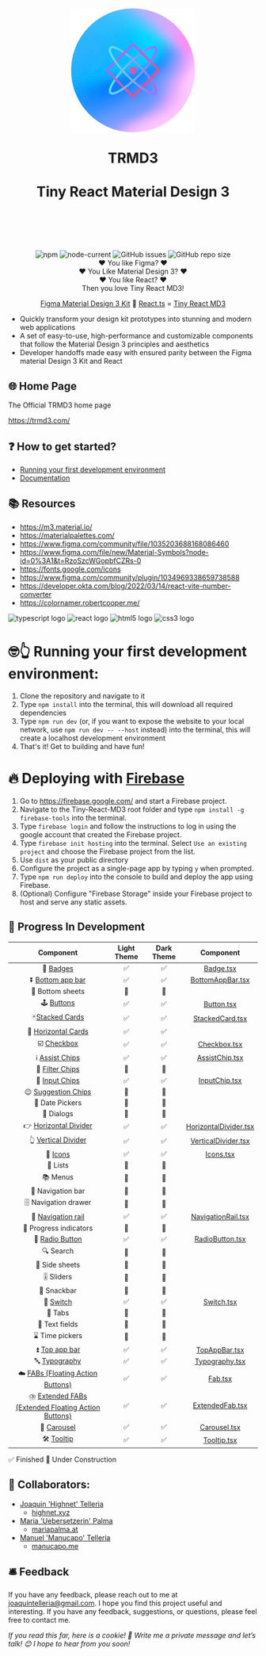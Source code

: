 <h1 align="center">
  <img src="/src/assets/tiny-react-md3-logo.png" width="250px"/>  

  TRMD3 </br></br>
Tiny React Material Design 3
<div align="center""> 
<br/>
</div>
<h1>

##

<div align="center""> 
<img alt="npm" src="https://img.shields.io/npm/v/vite?style=for-the-badge">
<img alt="node-current" src="https://img.shields.io/node/v/vite?style=for-the-badge">
<img alt="GitHub issues" src="https://img.shields.io/github/issues/highnet/Tiny-React-MD3?style=for-the-badge">
<img alt="GitHub repo size" src="https://img.shields.io/github/repo-size/highnet/Tiny-React-MD3?style=for-the-badge">
</div>

<div align="center">
❤️ You like Figma? ❤️ </br>
❤️ You Like Material Design 3? ❤️</br>
❤️ You like React? ❤️ </br>
 Then you love Tiny React MD3!  </br>

[Figma Material Design 3 Kit](https://www.figma.com/community/file/1035203688168086460) 🤝 [React.ts](https://developer.okta.com/blog/2022/03/14/react-vite-number-converter) = [Tiny React MD3](https://github.com/highnet/Tiny-React-MD3/) </br>

</div>

- Quickly transform your design kit prototypes into stunning and modern web applications
- A set of easy-to-use, high-performance and customizable components that follow the Material Design 3 principles and aesthetics
- Developer handoffs made easy with ensured parity between the Figma material Design 3 Kit and React

## 🌐 Home Page

The Official TRMD3 home page

https://trmd3.com/

## ❓ How to get started?

- [Running your first development environment](https://github.com/highnet/Tiny-React-MD3/tree/master#-running-your-first-development-environment)
- [Documentation](https://github.com/highnet/Tiny-React-MD3/blob/master/src/readme.md)

## 📚 Resources

- https://m3.material.io/
- https://materialpalettes.com/
- https://www.figma.com/community/file/1035203688168086460
- https://www.figma.com/file/new/Material-Symbols?node-id=0%3A1&t=RzoSzcWGopbfCZRs-0
- https://fonts.google.com/icons
- https://www.figma.com/community/plugin/1034969338659738588
- https://developer.okta.com/blog/2022/03/14/react-vite-number-converter
- https://colornamer.robertcooper.me/

<div align="left">
  <img src="https://cdn.jsdelivr.net/gh/devicons/devicon/icons/typescript/typescript-original.svg" height="40" width="52" alt="typescript logo"  />
  <img src="https://cdn.jsdelivr.net/gh/devicons/devicon/icons/react/react-original.svg" height="40" width="52" alt="react logo"  />
  <img src="https://cdn.jsdelivr.net/gh/devicons/devicon/icons/html5/html5-original.svg" height="40" width="52" alt="html5 logo"  />
  <img src="https://cdn.jsdelivr.net/gh/devicons/devicon/icons/css3/css3-original.svg" height="40" width="52" alt="css3 logo"  />
</div>

# 🤓👆 Running your first development environment:

1. Clone the repository and navigate to it
2. Type `npm install` into the terminal, this will download all required dependencies
3. Type `npm run dev` (or, if you want to expose the website to your local network, use `npm run dev -- --host` instead) into the terminal, this will create a localhost development environment
4. That's it! Get to building and have fun!

# 🔥 Deploying with [Firebase](https://firebase.google.com/)

1. Go to https://firebase.google.com/ and start a Firebase project.
2. Navigate to the Tiny-React-MD3 root folder and type `npm install -g firebase-tools` into the terminal.
3. Type `firebase login` and follow the instructions to log in using the google account that created the Firebase project.
4. Type `firebase init hosting` into the terminal. Select `Use an existing project` and choose the Firebase project from the list.
5. Use `dist` as your public directory
6. Configure the project as a single-page app by typing `y` when prompted.
7. Type `npm run deploy` into the console to build and deploy the app using Firebase.
8. (Optional) Configure "Firebase Storage" inside your Firebase project to host and serve any static assets.

## 🚧 Progress In Development

| Component | Light Theme | Dark Theme | Component |
| :-------: | :--------: | :---------: | :-------: | 
| 📛 [Badges](https://github.com/highnet/Tiny-React-MD3/blob/master/src/readme.md#-badge) | ✅ | ✅ | [Badge.tsx](https://github.com/highnet/Tiny-React-MD3/blob/master/src/Badge/Badge.tsx) |
| ⏬ [Bottom app bar](https://github.com/highnet/Tiny-React-MD3/blob/master/src/readme.md#-bottom-app-bar) | ✅ | ✅ | [BottomAppBar.tsx](https://github.com/highnet/Tiny-React-MD3/blob/master/src/App%20Bars/Bottom%20App%20Bar/BottomAppBar.tsx) | |
| 🔽 Bottom sheets | 🚧 | 🚧 | | 
| 🕹️ [Buttons](https://github.com/highnet/Tiny-React-MD3/blob/master/src/readme.md#%EF%B8%8F-buttons) | ✅ | ✅ |  [Button.tsx](https://github.com/highnet/Tiny-React-MD3/blob/master/src/Button/Button.tsx) |
| 🃏[Stacked Cards](https://github.com/highnet/Tiny-React-MD3/blob/master/src/readme.md#-stacked-card) | ✅ | ✅ | [StackedCard.tsx](https://github.com/highnet/Tiny-React-MD3/blob/master/src/Cards/StackedCard/StackedCard.tsx) |
| 🪪 [Horizontal Cards](https://github.com/highnet/Tiny-React-MD3/blob/master/src/readme.md#-horizontal-card) | ✅ | ✅ | | |
| ☑️ [Checkbox](https://github.com/highnet/Tiny-React-MD3/blob/master/src/readme.md#%EF%B8%8F-checkbox) | ✅ | ✅ | [Checkbox.tsx](https://github.com/highnet/Tiny-React-MD3/blob/master/src/Checkbox/Checkbox.tsx) |
| ℹ️ [Assist Chips](https://github.com/highnet/Tiny-React-MD3/blob/master/src/readme.md#%E2%84%B9%EF%B8%8F-assist-chip) | ✅ | ✅ | [AssistChip.tsx](https://github.com/highnet/Tiny-React-MD3/blob/master/src/Chips/AssistChip/AssistChip.tsx) |
| 🥅 [Filter Chips](https://github.com/highnet/Tiny-React-MD3/blob/master/src/readme.md#-filter-chip) | 🚧 | 🚧 | | |
| 🔌 [Input Chips](https://github.com/highnet/Tiny-React-MD3/blob/master/src/readme.md#-input-chip) | ✅ | ✅ | [InputChip.tsx](https://github.com/highnet/Tiny-React-MD3/blob/master/src/Chips/InputChip/InputChip.tsx) |
| 😉 [Suggestion Chips](https://github.com/highnet/Tiny-React-MD3/blob/master/src/readme.md#-suggestion-chip) | 🚧 | 🚧 | | |
| 📅 Date Pickers | 🚧 | 🚧 | | 
| 💬 Dialogs | 🚧 | 🚧 | | 
| 👉 [Horizontal Divider](https://github.com/highnet/Tiny-React-MD3/blob/master/src/readme.md#-horizontal-divider) | ✅ | ✅ | [HorizontalDivider.tsx](https://github.com/highnet/Tiny-React-MD3/blob/master/src/Dividers/HorizontalDivider/HorizontalDivider.tsx) |
| 👆 [Vertical Divider](https://github.com/highnet/Tiny-React-MD3/blob/master/src/readme.md#-vertical-divider) | ✅ | ✅ | [VerticalDivider.tsx](https://github.com/highnet/Tiny-React-MD3/blob/master/src/Dividers/VerticalDivider/VerticalDivider.tsx) |
| 💟 [Icons](https://github.com/highnet/Tiny-React-MD3/blob/master/src/readme.md#-icons) | ✅ | ✅ | [Icons.tsx](https://github.com/highnet/Tiny-React-MD3/blob/master/src/Icon/Icon.tsx) |
| 📝 Lists | 🚧 | 🚧 | | 
| 📚 Menus | 🚧 | 🚧 | | 
| 🧭 Navigation bar | 🚧 | 🚧 | | 
| 🗄️ Navigation drawer | 🚧 | 🚧 | | 
| 🚈 [Navigation rail](https://github.com/highnet/Tiny-React-MD3/blob/master/src/readme.md#-navigation-rail) | ✅ | ✅ | [NavigationRail.tsx](https://github.com/highnet/Tiny-React-MD3/blob/7d4bb945f4da53f6e788568e9798d95de868c384/src/Navigation%20Rail/NavigationRail.tsx) | 
| 🔄 Progress indicators | 🚧 | 🚧 | | 
| 🔘 [Radio Button](https://github.com/highnet/Tiny-React-MD3/tree/master/src#-radio-button) | ✅ | ✅ | [RadioButton.tsx](https://github.com/highnet/Tiny-React-MD3/blob/master/src/Radio%20Button/RadioButton.tsx) |
| 🔍 Search | 🚧 | 🚧 | | 
| 📑 Side sheets | 🚧 | 🚧 | | 
| 🎚️ Sliders | 🚧 | 🚧 | | 
| 🥨 Snackbar | 🚧 | 🚧 | | 
| 🔦 [Switch](https://github.com/highnet/Tiny-React-MD3/blob/master/src/readme.md#-switch) | ✅ | ✅ | [Switch.tsx](https://github.com/highnet/Tiny-React-MD3/blob/master/src/Switch/Switch.tsx) |
| 📑 Tabs | 🚧 | 🚧 | | 
| 📜 Text fields | 🚧 | 🚧 | | 
| ⌛ Time pickers | 🚧 | 🚧 | | 
| ⏫ [Top app bar](https://github.com/highnet/Tiny-React-MD3/blob/master/src/readme.md#-top-app-bars) | ✅ | ✅ | [TopAppBar.tsx](https://github.com/highnet/Tiny-React-MD3/blob/826f9f5c779a272b9171c1f2f9b2967d20d6b5e8/src/App%20Bars/Top%20App%20Bar/TopAppBar.tsx) | 
| 🔤 [Typography](https://github.com/highnet/Tiny-React-MD3/blob/master/src/readme.md#-typography) | ✅ | ✅ | [Typography.tsx](https://github.com/highnet/Tiny-React-MD3/blob/master/src/Typography/Typography.tsx) |
| ☁️ [FABs (Floating Action Buttons)](https://github.com/highnet/Tiny-React-MD3/tree/master/src#%EF%B8%8F-fabs) | ✅ | ✅ | [Fab.tsx](https://github.com/highnet/Tiny-React-MD3/blob/master/src/FAB/Fab.tsx) |
| ⛈️ [Extended FABs (Extended Floating Action Buttons)](https://github.com/highnet/Tiny-React-MD3/tree/master/src#%EF%B8%8F-extended-fabs) | ✅ | ✅ | [ExtendedFab.tsx](https://github.com/highnet/Tiny-React-MD3/blob/master/src/FABs/Extended%20FAB/ExtendedFab.tsx) |
| 🎠 [Carousel](https://github.com/highnet/Tiny-React-MD3/blob/master/src/readme.md#-carousel) | ✅ | ✅ | [Carousel.tsx](https://github.com/highnet/Tiny-React-MD3/blob/5584b776d1a07f09c8efd6f54d1fd70d13ee600a/src/Carousel/Carousel.tsx) |
| 🛠️ [Tooltip](https://github.com/highnet/Tiny-React-MD3/blob/master/src/readme.md#%EF%B8%8F-tooltips) | ✅ | ✅ | [Tooltip.tsx](https://github.com/highnet/Tiny-React-MD3/blob/fbf7d3946840aa48c6952523cc571e61a8b3291e/src/Tooltip/Tooltip.tsx) |


✅ Finished
🚧 Under Construction

## 👥 Collaborators:

- [Joaquin 'Highnet' Telleria](https://www.linkedin.com/in/joaquin-telleria-57957aa5/)
  - [highnet.xyz](https://www.highnet.xyz)
- [Maria 'Uebersetzerin' Palma](https://www.linkedin.com/in/maria-palma-a9a101189/)
  - [mariapalma.at](https://mariapalma.at/)
- [Manuel 'Manucapo' Telleria](https://manucapo.me/)
  - [manucapo.me](https://manucapo.me/)

## 🛎️ Feedback

If you have any feedback, please reach out to me at joaquintelleria@gmail.com.
I hope you find this project useful and interesting. If you have any feedback, suggestions, or questions, please feel free to contact me.

<i>If you read this far, here is a cookie! 🍪 Write me a private message and let’s talk! 😊 I hope to hear from you soon!</i>
